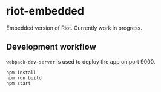 # riot-embedded
Embedded version of Riot. Currently work in progress. 
## Development workflow
`webpack-dev-server` is used to deploy the app on port 9000.
```
npm install
npm run build
npm start
```